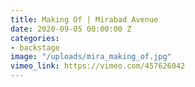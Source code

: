 ```yaml
---
title: Making Of | Mirabad Avenue
date: 2020-09-05 00:00:00 Z
categories:
- backstage
image: "/uploads/mira_making_of.jpg"
vimeo_link: https://vimeo.com/457626042
---
```


